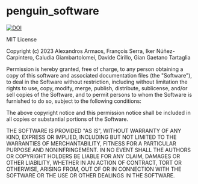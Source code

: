 # penguin_software

[![DOI](https://zenodo.org/badge/564280381.svg)](https://zenodo.org/doi/10.5281/zenodo.10036677)


MIT License

Copyright (c) 2023 Alexandros Armaos, François Serra, Iker Núñez-Carpintero, Caludia Giambartolomei, Davide Cirillo, Gian Gaetano Tartaglia

Permission is hereby granted, free of charge, to any person obtaining a copy
of this software and associated documentation files (the "Software"), to deal
in the Software without restriction, including without limitation the rights
to use, copy, modify, merge, publish, distribute, sublicense, and/or sell
copies of the Software, and to permit persons to whom the Software is
furnished to do so, subject to the following conditions:

The above copyright notice and this permission notice shall be included in all
copies or substantial portions of the Software.

THE SOFTWARE IS PROVIDED "AS IS", WITHOUT WARRANTY OF ANY KIND, EXPRESS OR
IMPLIED, INCLUDING BUT NOT LIMITED TO THE WARRANTIES OF MERCHANTABILITY,
FITNESS FOR A PARTICULAR PURPOSE AND NONINFRINGEMENT. IN NO EVENT SHALL THE
AUTHORS OR COPYRIGHT HOLDERS BE LIABLE FOR ANY CLAIM, DAMAGES OR OTHER
LIABILITY, WHETHER IN AN ACTION OF CONTRACT, TORT OR OTHERWISE, ARISING FROM,
OUT OF OR IN CONNECTION WITH THE SOFTWARE OR THE USE OR OTHER DEALINGS IN THE
SOFTWARE.
